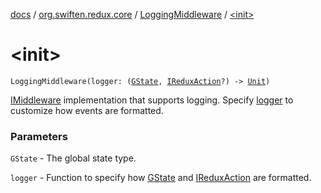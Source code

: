 [docs](../../index.md) / [org.swiften.redux.core](../index.md) / [LoggingMiddleware](index.md) / [&lt;init&gt;](./-init-.md)

# &lt;init&gt;

`LoggingMiddleware(logger: (`[`GState`](index.md#GState)`, `[`IReduxAction`](../-i-redux-action.md)`?) -> `[`Unit`](https://kotlinlang.org/api/latest/jvm/stdlib/kotlin/-unit/index.html)`)`

[IMiddleware](../-i-middleware.md) implementation that supports logging. Specify [logger](logger.md) to customize how events
are formatted.

### Parameters

`GState` - The global state type.

`logger` - Function to specify how [GState](index.md#GState) and [IReduxAction](../-i-redux-action.md) are formatted.